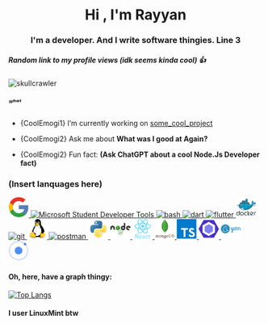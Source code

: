 <h1 align="center">Hi , I'm Rayyan </h1>
<h3 align="center">I'm a developer. And I write software thingies. Line 3 </h3> 

                                                                           
##### Random link to my profile views (idk seems kinda cool) 👍
<p align="left"> <img src="https://komarev.com/ghpvc/?username=skullcrawler&label=Profile%20views&color=0e75b6&style=flat" alt="skullcrawler" /> </p>

##### ᵂʰᵃᵗ

- {CoolEmogi1} I’m currently working on [some_cool_project](https://github.com/skullcrawler/project_web3.0)

- {CoolEmogi2} Ask me about **What was I good at Again?**

- {CoolEmogi2} Fun fact: **(Ask ChatGPT about a cool Node.Js Developer fact)**


<h3 align="left">(Insert lanquages here)</h3>
<p align="left">
<a href="https://developers.google.com/" target="_blank" rel="noreferrer"> <img src="https://raw.githubusercontent.com/devicons/devicon/master/icons/google/google-original.svg" alt="Google Developer" width="40" height="40"/> </a>
<a href="https://studentpartners.microsoft.com/en-us" target="_blank" rel="noreferrer"> <img src="https://www.vectorlogo.zone/logos/microsoft/microsoft-icon.svg" alt="Microsoft Student Developer Tools" width="40" height="40"/> </a>
<a href="https://www.gnu.org/software/bash/" target="_blank" rel="noreferrer"> <img src="https://www.vectorlogo.zone/logos/gnu_bash/gnu_bash-icon.svg" alt="bash" width="40" height="40"/> </a> 
<a href="https://dart.dev" target="_blank" rel="noreferrer"> <img src="https://www.vectorlogo.zone/logos/dartlang/dartlang-icon.svg" alt="dart" width="40" height="40"/> </a> 
<a href="https://flutter.dev" target="_blank" rel="noreferrer"> <img src="https://www.vectorlogo.zone/logos/flutterio/flutterio-icon.svg" alt="flutter" width="40" height="40"/> </a>
  <a href="https://www.docker.com/" target="_blank" rel="noreferrer"> <img src="https://raw.githubusercontent.com/devicons/devicon/master/icons/docker/docker-original-wordmark.svg" alt="docker" width="40" height="40"/> </a> 
<a href="https://git-scm.com/" target="_blank" rel="noreferrer"> <img src="https://www.vectorlogo.zone/logos/git-scm/git-scm-icon.svg" alt="git" width="40" height="40"/> </a>
<a href="https://www.linux.org/" target="_blank" rel="noreferrer"> <img src="https://raw.githubusercontent.com/devicons/devicon/master/icons/linux/linux-original.svg" alt="linux" width="40" height="40"/> </a>
<a href="https://postman.com" target="_blank" rel="noreferrer"> <img src="https://www.vectorlogo.zone/logos/getpostman/getpostman-icon.svg" alt="postman" width="40" height="40"/> </a>
<a href="https://www.python.org" target="_blank" rel="noreferrer"> <img src="https://raw.githubusercontent.com/devicons/devicon/master/icons/python/python-original.svg" alt="python" width="40" height="40"/> </a>
<a href="https://nodejs.org/" target="_blank" rel="noreferrer"> <img src="https://raw.githubusercontent.com/devicons/devicon/master/icons/nodejs/nodejs-original-wordmark.svg" alt="Node.js" width="40" height="40"/> </a>
<a href="https://reactjs.org/" target="_blank" rel="noreferrer"> <img src="https://raw.githubusercontent.com/devicons/devicon/master/icons/react/react-original-wordmark.svg" alt="React.js" width="40" height="40"/> </a>
<a href="https://www.mongodb.com/" target="_blank" rel="noreferrer"> <img src="https://raw.githubusercontent.com/devicons/devicon/master/icons/mongodb/mongodb-original-wordmark.svg" alt="MongoDB" width="40" height="40"/> </a>
<a href="https://www.typescriptlang.org/" target="_blank" rel="noreferrer"> <img src="https://raw.githubusercontent.com/devicons/devicon/master/icons/typescript/typescript-original.svg" alt="TypeScript" width="40" height="40"/> </a>
<a href="https://eslint.org/" target="_blank" rel="noreferrer"> <img src="https://raw.githubusercontent.com/devicons/devicon/master/icons/eslint/eslint-original.svg" alt="ESLint" width="40" height="40"/> </a>
<a href="https://yarnpkg.com/" target="_blank" rel="noreferrer"> <img src="https://raw.githubusercontent.com/devicons/devicon/master/icons/yarn/yarn-original-wordmark.svg" alt="Yarn" width="40" height="40"/> </a>
<a href="https://ionicframework.com/" target="_blank" rel="noreferrer"> <img src="https://raw.githubusercontent.com/devicons/devicon/master/icons/ionic/ionic-original.svg" alt="Ionic" width="40" height="40"/> </a>
</p>

#### Oh, here, have a graph thingy:
[![Top Langs](https://github-readme-stats.vercel.app/api/top-langs/?username=skullcrawler&layout=donut&theme=panda&count_private=true&langs_count=16)](https://skullcrawler.github.io)


#### I user LinuxMint btw
